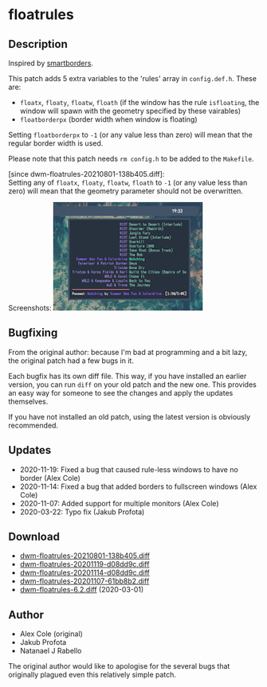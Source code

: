 floatrules
==========

Description
-----------
Inspired by [smartborders](../smartborders/).

This patch adds 5 extra variables to the 'rules' array in `config.def.h`. These are:
* `floatx`, `floaty`, `floatw`, `floath` (if the window has the rule `isfloating`, the window will spawn with the geometry specified by these vairables)
* `floatborderpx` (border width when window is floating)

Setting `floatborderpx` to `-1` (or any value less than zero) will mean that the regular border width is used.

Please note that this patch needs `rm config.h` to be added to the `Makefile`.

\[since dwm-floatrules-20210801-138b405.diff\]:  
Setting any of `floatx`, `floaty`, `floatw`, `floath`  to `-1` (or any value less than zero) will mean that the geometry parameter should not be overwritten.

Screenshots:
![floatrules screenshot](floatrules.png)

Bugfixing
---------
From the original author: because I'm bad at programming and a bit lazy, the original patch had a few bugs in it.

Each bugfix has its own diff file. This way, if you have installed an earlier version, you can run `diff` on your old patch and the new one.
This provides an easy way for someone to see the changes and apply the updates themselves.

If you have not installed an old patch, using the latest version is obviously recommended.

Updates
-------
* 2020-11-19: Fixed a bug that caused rule-less windows to have no border (Alex Cole)
* 2020-11-14: Fixed a bug that added borders to fullscreen windows (Alex Cole)
* 2020-11-07: Added support for multiple monitors (Alex Cole)
* 2020-03-22: Typo fix (Jakub Profota)

Download
--------
* [dwm-floatrules-20210801-138b405.diff](dwm-floatrules-20210801-138b405.diff)
* [dwm-floatrules-20201119-d08dd9c.diff](dwm-floatrules-20201119-d08dd9c.diff)
* [dwm-floatrules-20201114-d08dd9c.diff](dwm-floatrules-20201114-d08dd9c.diff)
* [dwm-floatrules-20201107-61bb8b2.diff](dwm-floatrules-20201107-61bb8b2.diff)
* [dwm-floatrules-6.2.diff](dwm-floatrules-6.2.diff) (2020-03-01)

Author
------
* Alex Cole (original) <ajzcole at airmail.cc>
* Jakub Profota
* Natanael J Rabello

The original author would like to apologise for the several bugs that originally plagued even this relatively simple patch.
